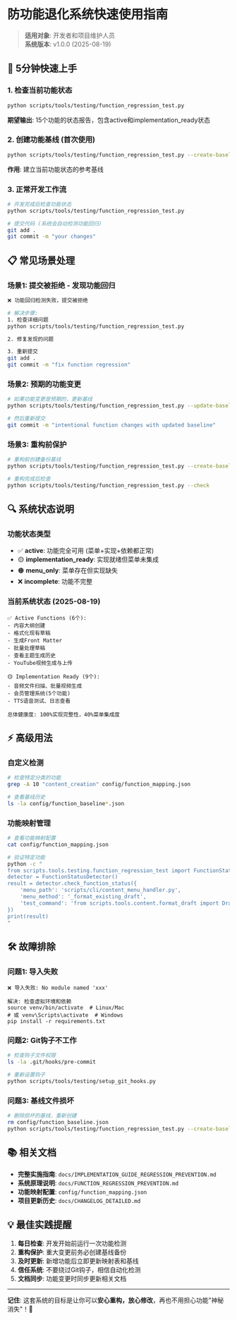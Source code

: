 # 防功能退化系统快速使用指南

> **适用对象**: 开发者和项目维护人员  
> **系统版本**: v1.0.0 (2025-08-19)

## 🚀 5分钟快速上手

### 1. 检查当前功能状态
```bash
python scripts/tools/testing/function_regression_test.py
```
**期望输出**: 15个功能的状态报告，包含active和implementation_ready状态

### 2. 创建功能基线 (首次使用)
```bash
python scripts/tools/testing/function_regression_test.py --create-baseline
```
**作用**: 建立当前功能状态的参考基线

### 3. 正常开发工作流
```bash
# 开发完成后检查功能状态
python scripts/tools/testing/function_regression_test.py

# 提交代码 (系统会自动检测功能回归)
git add .
git commit -m "your changes"
```

## 📋 常见场景处理

### 场景1: 提交被拒绝 - 发现功能回归
```bash
❌ 功能回归检测失败，提交被拒绝

# 解决步骤:
1. 检查详细问题
python scripts/tools/testing/function_regression_test.py

2. 修复发现的问题

3. 重新提交
git add .
git commit -m "fix function regression"
```

### 场景2: 预期的功能变更
```bash
# 如果功能变更是预期的，更新基线
python scripts/tools/testing/function_regression_test.py --update-baseline

# 然后重新提交
git commit -m "intentional function changes with updated baseline"
```

### 场景3: 重构前保护
```bash
# 重构前创建备份基线
python scripts/tools/testing/function_regression_test.py --create-baseline --output config/refactor_backup_$(date +%Y%m%d).json

# 重构完成后检查
python scripts/tools/testing/function_regression_test.py --check
```

## 🔍 系统状态说明

### 功能状态类型
- ✅ **active**: 功能完全可用 (菜单+实现+依赖都正常)
- 🟡 **implementation_ready**: 实现就绪但菜单未集成
- 🟠 **menu_only**: 菜单存在但实现缺失
- ❌ **incomplete**: 功能不完整

### 当前系统状态 (2025-08-19)
```
✅ Active Functions (6个):
- 内容大纲创建
- 格式化现有草稿
- 生成Front Matter  
- 批量处理草稿
- 查看主题生成历史
- YouTube视频生成与上传

🟡 Implementation Ready (9个):
- 音频文件扫描、批量视频生成
- 会员管理系统(5个功能)
- TTS语音测试、日志查看

总体健康度: 100%实现完整性，40%菜单集成度
```

## ⚡ 高级用法

### 自定义检测
```bash
# 检查特定分类的功能
grep -A 10 "content_creation" config/function_mapping.json

# 查看基线历史
ls -la config/function_baseline*.json
```

### 功能映射管理
```bash
# 查看功能映射配置
cat config/function_mapping.json

# 验证特定功能
python -c "
from scripts.tools.testing.function_regression_test import FunctionStatusDetector
detector = FunctionStatusDetector()
result = detector.check_function_status({
    'menu_path': 'scripts/cli/content_menu_handler.py',
    'menu_method': '_format_existing_draft',
    'test_command': 'from scripts.tools.content.format_draft import DraftFormatter; DraftFormatter()'
})
print(result)
"
```

## 🛠️ 故障排除

### 问题1: 导入失败
```
❌ 导入失败: No module named 'xxx'

解决: 检查虚拟环境和依赖
source venv/bin/activate  # Linux/Mac
# 或 venv\Scripts\activate  # Windows
pip install -r requirements.txt
```

### 问题2: Git钩子不工作
```bash
# 检查钩子文件权限
ls -la .git/hooks/pre-commit

# 重新设置钩子
python scripts/tools/testing/setup_git_hooks.py
```

### 问题3: 基线文件损坏
```bash
# 删除损坏的基线，重新创建
rm config/function_baseline.json
python scripts/tools/testing/function_regression_test.py --create-baseline
```

## 📚 相关文档

- **完整实施指南**: `docs/IMPLEMENTATION_GUIDE_REGRESSION_PREVENTION.md`
- **系统原理说明**: `docs/FUNCTION_REGRESSION_PREVENTION.md`  
- **功能映射配置**: `config/function_mapping.json`
- **项目更新历史**: `docs/CHANGELOG_DETAILED.md`

## 💡 最佳实践提醒

1. **每日检查**: 开发开始前运行一次功能检测
2. **重构保护**: 重大变更前务必创建基线备份
3. **及时更新**: 新增功能后立即更新映射表和基线
4. **信任系统**: 不要绕过Git钩子，相信自动化检测
5. **文档同步**: 功能变更时同步更新相关文档

---

**记住**: 这套系统的目标是让你可以**安心重构，放心修改**，再也不用担心功能"神秘消失"！🚀